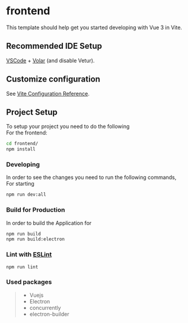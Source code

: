 # frontend

This template should help get you started developing with Vue 3 in Vite.

## Recommended IDE Setup

[VSCode](https://code.visualstudio.com/) + [Volar](https://marketplace.visualstudio.com/items?itemName=Vue.volar) (and disable Vetur).

## Customize configuration

See [Vite Configuration Reference](https://vite.dev/config/).

## Project Setup
To setup your project you need to do the following<br>
For the frontend:
```sh
cd frontend/
npm install
```
### Developing
In order to see the changes you need to run the following commands,<br>
For starting 
```sh
npm run dev:all
```

### Build for Production
In order to build the Application for 
```sh
npm run build
npm run build:electron
```

### Lint with [ESLint](https://eslint.org/)

```sh
npm run lint
```
### Used packages
> - Vuejs
> - Electron
> - concurrently
> - electron-builder